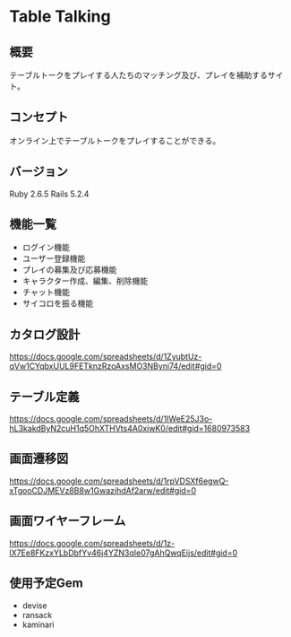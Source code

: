 # Table Talking

## 概要

テーブルトークをプレイする人たちのマッチング及び、プレイを補助するサイト。

## コンセプト

オンライン上でテーブルトークをプレイすることができる。

## バージョン

Ruby 2.6.5 Rails 5.2.4

## 機能一覧

- ログイン機能
- ユーザー登録機能
- プレイの募集及び応募機能
- キャラクター作成、編集、削除機能
- チャット機能
- サイコロを振る機能

## カタログ設計

https://docs.google.com/spreadsheets/d/1ZyubtUz-qVw1CYqbxUUL9FETknzRzoAxsMO3NByni74/edit#gid=0

## テーブル定義

https://docs.google.com/spreadsheets/d/1IWeE25J3o-hL3kakdByN2cuH1q5OhXTHVts4A0xiwK0/edit#gid=1680973583

## 画面遷移図

https://docs.google.com/spreadsheets/d/1rpVDSXf6egwQ-xTgooCDJMEVz8B8w1GwazihdAf2arw/edit#gid=0

## 画面ワイヤーフレーム

https://docs.google.com/spreadsheets/d/1z-lX7Ee8FKzxYLbDbfYv46j4YZN3qIe07gAhQwqEijs/edit#gid=0

## 使用予定Gem

- devise
- ransack
- kaminari